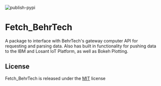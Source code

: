 
![publish-pypi](https://github.com/matthewashley1/Fetch_BehrTech/workflows/publish-pypi/badge.svg)

# Fetch_BehrTech

A package to interface with BehrTech's gateway computer API for requesting and parsing data. Also has built in functionality
for pushing data to the IBM and Losant IoT Platform, as well as Bokeh Plotting.

## License

Fetch_BehrTech is released under the [MIT](https://opensource.org/licenses/MIT) license
